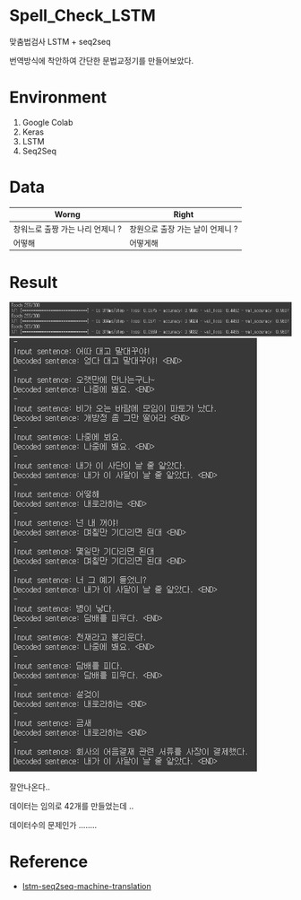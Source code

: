 # Spell_Check_LSTM
맞춤법검사 LSTM + seq2seq

번역방식에 착안하여 간단한 문법교정기를 만들어보았다.

# Environment
1. Google Colab
2. Keras
3. LSTM
4. Seq2Seq

# Data
|Worng|Right|
|-----|-----|
|창워느로 출짱 가는 나리 언제니 ?|창원으로 출장 가는 날이 언제니 ?|
|어떻해|어떻게해|

# Result
![train_result](result2.PNG)
![result](result.PNG)

잘안나온다..

데이터는 임의로 42개를 만들었는데 ..

데이터수의 문제인가 ........ 

# Reference 
- [lstm-seq2seq-machine-translation](https://github.com/adilshagoo87/lstm-seq2seq-machine-translation)
